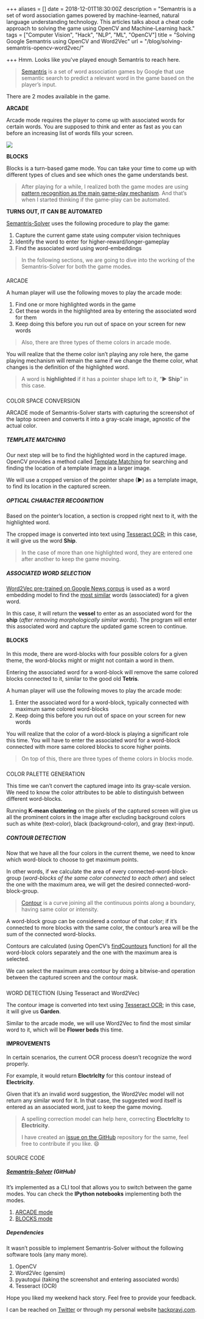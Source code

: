 +++
aliases = []
date = 2018-12-01T18:30:00Z
description = "Semantris is a set of word association games powered by machine-learned, natural language understanding technology. This articles talks about a cheat code approach to solving the game using OpenCV and Machine-Learning hack."
tags = ["Computer Vision", "Hack", "NLP", "ML", "OpenCV"]
title = "Solving Google Semantris using OpenCV and Word2Vec"
url = "/blog/solving-semantris-opencv-word2vec/"

+++
Hmm. Looks like you've played enough Semantris to reach here.

> [Semantris](https://web.archive.org/web/20201111220617/https://experiments.withgoogle.com/semantris) is a set of word association games by Google that use semantic search to predict a relevant word in the game based on the player’s input.

There are 2 modes available in the game.

**ARCADE**

Arcade mode requires the player to come up with associated words for certain words. You are supposed to think and enter as fast as you can before an increasing list of words fills your screen.

![](/semantris-arcade.gif)

**BLOCKS**

Blocks is a turn-based game mode. You can take your time to come up with different types of clues and see which ones the game understands best.

> After playing for a while, I realized both the game modes are using [pattern recognition as the main game-play mechanism](https://web.archive.org/web/20201111220617/http://www.peachpit.com/articles/article.aspx?p=98123&seqNum=2). And that’s when I started thinking if the game-play can be automated.

**TURNS OUT, IT CAN BE AUTOMATED**

[Semantris-Solver](https://web.archive.org/web/20201111220617/https://github.com/pravj/semantris-solver) uses the following procedure to play the game:

1. Capture the current game state using computer vision techniques
2. Identify the word to enter for higher-reward/longer-gameplay
3. Find the associated word using word-embeddings

> In the following sections, we are going to dive into the working of the Semantris-Solver for both the game modes.

#### 

ARCADE

A human player will use the following moves to play the arcade mode:

1. Find one or more highlighted words in the game
2. Get these words in the highlighted area by entering the associated word for them
3. Keep doing this before you run out of space on your screen for new words

> Also, there are three types of theme colors in arcade mode.

You will realize that the theme color isn’t playing any role here, the game playing mechanism will remain the same if we change the theme color, what changes is the definition of the highlighted word.

> A word is **highlighted** if it has a pointer shape left to it, “‎▶ **Ship**” in this case.

##### 

COLOR SPACE CONVERSION

ARCADE mode of Semantris-Solver starts with capturing the screenshot of the laptop screen and converts it into a gray-scale image, agnostic of the actual color.

##### TEMPLATE MATCHING

Our next step will be to find the highlighted word in the captured image. OpenCV provides a method called [Template Matching](https://web.archive.org/web/20201111220617/https://docs.opencv.org/3.3.0/d4/dc6/tutorial_py_template_matching.html) for searching and finding the location of a template image in a larger image.

We will use a cropped version of the pointer shape (▶) as a template image, to find its location in the captured screen.

##### OPTICAL CHARACTER RECOGNITION

Based on the pointer’s location, a section is cropped right next to it, with the highlighted word.

The cropped image is converted into text using [Tesseract OCR](https://web.archive.org/web/20201111220617/https://hackpravj.com/blog/solving-semantris-opencv-word2vec/Tesseract%20OCR); in this case, it will give us the word **Ship**.

> In the case of more than one highlighted word, they are entered one after another to keep the game moving.

##### ASSOCIATED WORD SELECTION

[Word2Vec pre-trained on Google News corpus](https://web.archive.org/web/20201111220617/https://hackpravj.com/blog/solving-semantris-opencv-word2vec/Word2Vec%20pre-trained%20on%20Google%20News%20corpus) is used as a word embedding model to find the [most similar](https://web.archive.org/web/20201111220617/https://radimrehurek.com/gensim/models/word2vec.html#gensim.models.word2vec.Word2Vec.most_similar) words (associated) for a given word.

In this case, it will return the **vessel** to enter as an associated word for the **ship** (_after removing morphologically similar words_). The program will enter this associated word and capture the updated game screen to continue.

#### BLOCKS

In this mode, there are word-blocks with four possible colors for a given theme, the word-blocks might or might not contain a word in them.

Entering the associated word for a word-block will remove the same colored blocks connected to it, similar to the good old **Tetris**.

A human player will use the following moves to play the arcade mode:

1. Enter the associated word for a word-block, typically connected with maximum same colored word-blocks
2. Keep doing this before you run out of space on your screen for new words

You will realize that the color of a word-block is playing a significant role this time. You will have to enter the associated word for a word-block connected with more same colored blocks to score higher points.

> On top of this, there are three types of theme colors in blocks mode.

##### 

COLOR PALETTE GENERATION

This time we can’t convert the captured image into its gray-scale version. We need to know the color attributes to be able to distinguish between different word-blocks.

Running **K-mean clustering** on the pixels of the captured screen will give us all the prominent colors in the image after excluding background colors such as white (text-color), black (background-color), and gray (text-input).

##### CONTOUR DETECTION

Now that we have all the four colors in the current theme, we need to know which word-block to choose to get maximum points.

In other words, if we calculate the area of every connected-word-block-group (_word-blocks of the same color connected to each other_) and select the one with the maximum area, we will get the desired connected-word-block-group.

> [Contour](https://web.archive.org/web/20201111220617/https://docs.opencv.org/3.4/d4/d73/tutorial_py_contours_begin.html) is a curve joining all the continuous points along a boundary, having same color or intensity.

A word-block group can be considered a contour of that color; if it’s connected to more blocks with the same color, the contour’s area will be the sum of the connected word-blocks.

Contours are calculated (using OpenCV’s [findCountours](https://web.archive.org/web/20201111220617/https://docs.opencv.org/3.3.1/d3/dc0/group__imgproc__shape.html#ga17ed9f5d79ae97bd4c7cf18403e1689a) function) for all the word-block colors separately and the one with the maximum area is selected.

We can select the maximum area contour by doing a bitwise-and operation between the captured screen and the contour mask.

##### 

WORD DETECTION (Using Tesseract and Word2Vec)

The contour image is converted into text using [Tesseract OCR](https://web.archive.org/web/20201111220617/https://github.com/tesseract-ocr/tesseract); in this case, it will give us **Garden**.

Similar to the arcade mode, we will use Word2Vec to find the most similar word to it, which will be **Flower beds** this time.

#### IMPROVEMENTS

In certain scenarios, the current OCR process doesn’t recognize the word properly.

For example, it would return **Eloctrlclty** for this contour instead of **Electricity**.

Given that it’s an invalid word suggestion, the Word2Vec model will not return any similar word for it. In that case, the suggested word itself is entered as an associated word, just to keep the game moving.

> A spelling correction model can help here, correcting **Eloctrlclty** to **Electricity**.
>
> I have created an [issue on the GitHub](https://web.archive.org/web/20201111220617/https://github.com/pravj/semantris-solver/issues/7) repository for the same, feel free to contribute if you like. 😄

#### 

SOURCE CODE

##### [Semantris-Solver](https://web.archive.org/web/20201111220617/https://github.com/pravj/semantris-solver) (GitHub)

It’s implemented as a CLI tool that allows you to switch between the game modes. You can check the **IPython notebooks** implementing both the modes.

1. [ARCADE mode](https://web.archive.org/web/20201111220617/https://github.com/pravj/semantris-solver/blob/master/notebooks/Semantris%20Arcade%20Mode.ipynb)
2. [BLOCKS mode](https://web.archive.org/web/20201111220617/https://github.com/pravj/semantris-solver/blob/master/notebooks/Semantris%20Block%20Mode.ipynb)

##### Dependencies

It wasn’t possible to implement Semantris-Solver without the following software tools (any many more).

1. OpenCV
2. Word2Vec (gensim)
3. pyautogui (taking the screenshot and entering associated words)
4. Tesseract (OCR)

Hope you liked my weekend hack story. Feel free to provide your feedback.

I can be reached on [Twitter](https://web.archive.org/web/20201111220617/https://twitter.com/hackpravj) or through my personal website [hackpravj.com](https://web.archive.org/web/20201111220617/https://hackpravj.com/).